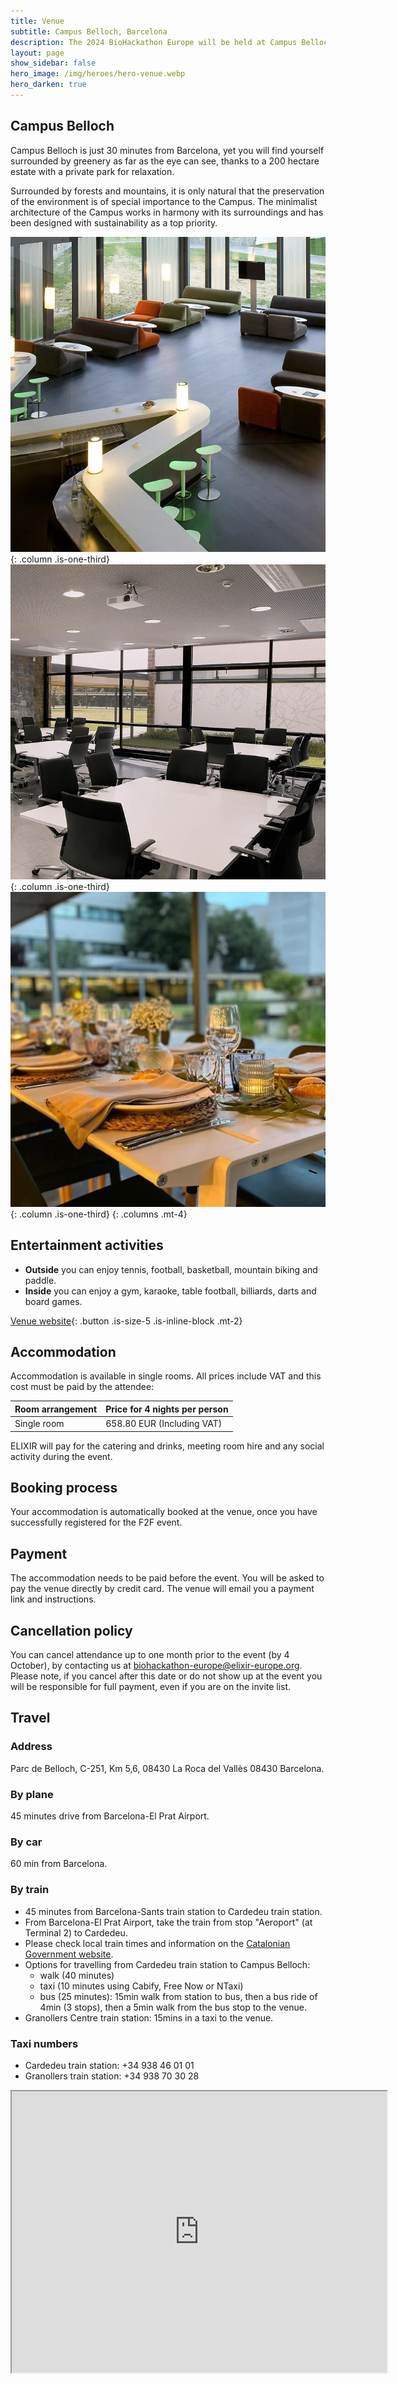 ```yaml
---
title: Venue
subtitle: Campus Belloch, Barcelona
description: The 2024 BioHackathon Europe will be held at Campus Belloch, near Barcelona.
layout: page
show_sidebar: false
hero_image: /img/heroes/hero-venue.webp
hero_darken: true
---
```


## Campus Belloch
Campus Belloch is just 30 minutes from Barcelona, yet you will find yourself surrounded by greenery as far as the eye can see, thanks to a 200 hectare estate with a private park for relaxation.

Surrounded by forests and mountains, it is only natural that the preservation of the environment is of special importance to the Campus. The minimalist architecture of the Campus works in harmony with its surroundings and has been designed with sustainability as a top priority.

![A lounge in Campus Belloch](/img/venue-lounge.webp){: .column .is-one-third}
![A meeting room at Campus Belloch](/img/venue-meeting-room.webp){: .column .is-one-third}
![Dishes of food at Campus Belloch](/img/venue-dinner.webp){: .column .is-one-third}
{: .columns .mt-4}

## Entertainment activities
 * **Outside** you can enjoy tennis, football, basketball, mountain biking and paddle.
 * **Inside** you can enjoy a gym, karaoke, table football, billiards, darts and board games.

[Venue website](https://www.chateauform.com/en/house/campus-belloch/){: .button .is-size-5 .is-inline-block .mt-2}

## Accommodation
Accommodation is available in single rooms. All prices include VAT and this cost must be paid by the attendee:

| Room arrangement    | Price for 4 nights per person |
| -------- | ------- |
| Single room	  | 658.80 EUR (Including VAT) |

ELIXIR will pay for the catering and drinks, meeting room hire and any social activity during the event. 

## Booking process
Your accommodation is automatically booked at the venue, once you have successfully registered for the F2F event.

## Payment
The accommodation needs to be paid before the event. You will be asked to pay the venue directly by credit card. The venue will email you a payment link and instructions.

## Cancellation policy
You can cancel attendance up to one month prior to the event (by 4 October), by contacting us at <biohackathon-europe@elixir-europe.org>. Please note, if you cancel after this date or do not show up at the event you will be responsible for full payment, even if you are on the invite list.

## Travel
### Address
Parc de Belloch, C-251, Km 5,6, 08430 La Roca del Vallès 08430 Barcelona.

### By plane
45 minutes drive from Barcelona-El Prat Airport.

### By car
60 min from Barcelona.

### By train
* 45 minutes from Barcelona-Sants train station to Cardedeu train station.
* From Barcelona-El Prat Airport, take the train from stop "Aeroport" (at Terminal 2) to Cardedeu.
* Please check local train times and information on the [Catalonian Government website](https://rodalies.gencat.cat/ca/horaris/).
* Options for travelling from Cardedeu train station to Campus Belloch: 
    * walk (40 minutes) 
    * taxi (10 minutes using Cabify, Free Now or NTaxi) 
    * bus (25 minutes): 15min walk from station to bus, then a bus ride of 4min (3 stops), then a 5min walk from the bus stop to the venue.
* Granollers Centre train station: 15mins in a taxi to the venue.

### Taxi numbers
   * Cardedeu train station: +34 938 46 01 01
   * Granollers train station: +34 938 70 30 28

<iframe src="https://www.google.com/maps/embed?pb=!1m18!1m12!1m3!1d2982.2770787316304!2d2.3365468154332802!3d41.62814197924271!2m3!1f0!2f0!3f0!3m2!1i1024!2i768!4f13.1!3m3!1m2!1s0x12a4c95ee837dc85%3A0x3fc97318fae2bb8a!2sBelloch%20Campus!5e0!3m2!1sen!2suk!4v1677059061828!5m2!1sen!2suk" width="600" height="450" style="border:1;" allowfullscreen="" loading="lazy" referrerpolicy="no-referrer-when-downgrade" class="mt-3"></iframe>